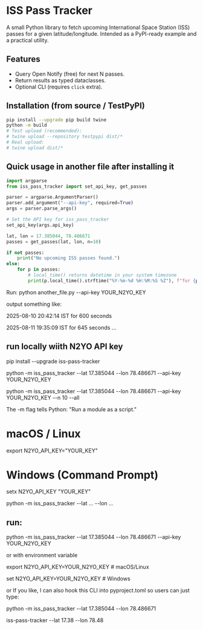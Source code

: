 # ISS Pass Tracker

A small Python library to fetch upcoming International Space Station (ISS) passes for a given latitude/longitude. Intended as a PyPI-ready example and a practical utility.

## Features
- Query Open Notify (free) for next N passes.
- Return results as typed dataclasses.
- Optional CLI (requires `click` extra).

## Installation (from source / TestPyPI)
```bash
pip install --upgrade pip build twine
python -m build
# Test upload (recommended):
# twine upload --repository testpypi dist/*
# Real upload:
# twine upload dist/*
```

## Quick usage in another file after installing it
```python
import argparse
from iss_pass_tracker import set_api_key, get_passes

parser = argparse.ArgumentParser()
parser.add_argument("--api-key", required=True)
args = parser.parse_args()

# Set the API key for iss_pass_tracker
set_api_key(args.api_key)

lat, lon = 17.385044, 78.486671
passes = get_passes(lat, lon, n=10)

if not passes:
    print("No upcoming ISS passes found.")
else:
    for p in passes:
        # local_time() returns datetime in your system timezone
        print(p.local_time().strftime("%Y-%m-%d %H:%M:%S %Z"), f"for {p.duration} seconds")

```

Run: 
python another_file.py --api-key YOUR_N2YO_KEY

output something like:

2025-08-10 20:42:14 IST for 600 seconds

2025-08-11 19:35:09 IST for 645 seconds
...



## run locally wiith N2YO API key

pip install --upgrade iss-pass-tracker


python -m iss_pass_tracker --lat 17.385044 --lon 78.486671 --api-key YOUR_N2YO_KEY

python -m iss_pass_tracker --lat 17.385044 --lon 78.486671 --api-key YOUR_N2YO_KEY --n 10 --all

The -m flag tells Python: "Run a module as a script."
# macOS / Linux
export N2YO_API_KEY="YOUR_KEY"

# Windows (Command Prompt)
setx N2YO_API_KEY "YOUR_KEY"

python -m iss_pass_tracker --lat ... --lon ... 

## run:
python -m iss_pass_tracker --lat 17.385044 --lon 78.486671 --api-key YOUR_N2YO_KEY

or with environment variable

export N2YO_API_KEY=YOUR_N2YO_KEY  # macOS/Linux

set N2YO_API_KEY=YOUR_N2YO_KEY     # Windows

or
If you like, I can also hook this CLI into pyproject.toml so users can just type:


python -m iss_pass_tracker --lat 17.385044 --lon 78.486671

iss-pass-tracker --lat 17.38 --lon 78.48
